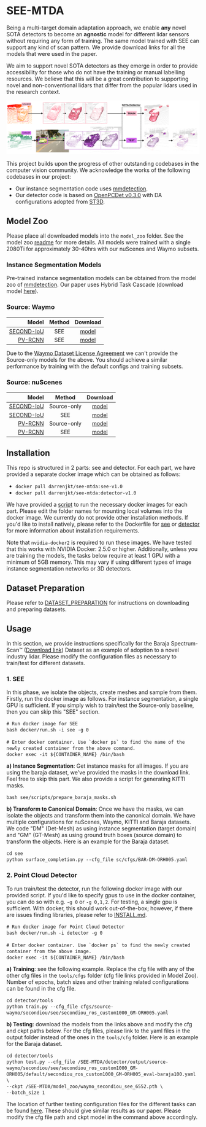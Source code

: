 # SEE-MTDA

Being a multi-target domain adaptation approach, we enable **any** novel SOTA detectors to become an **agnostic** model for different lidar sensors without requiring any form of training. The same model trained with SEE can support any kind of scan pattern. We provide download links for all the models that were used in the paper. 

We aim to support novel SOTA detectors as they emerge in order to provide accessibility for those who do not have the training or manual labelling resources. We believe that this will be a great contribution to supporting novel and non-conventional lidars that differ from the popular lidars used in the research context.

![pipeline](./docs/pipeline.png)

This project builds upon the progress of other outstanding codebases in the computer vision community. We acknowledge the works of the following codebases in our project: 
- Our instance segmentation code uses [mmdetection](https://github.com/open-mmlab/mmdetection).
- Our detector code is based on [OpenPCDet v0.3.0](https://github.com/open-mmlab/OpenPCDet/tree/v0.3.0) with DA configurations adopted from [ST3D](https://github.com/CVMI-Lab/ST3D). 

## Model Zoo
Please place all downloaded models into the `model_zoo` folder. See the model zoo [readme](https://github.com/darrenjkt/SEE-MTDA/blob/readme-edits/model_zoo/README.md) for more details. All models were trained with a single 2080Ti for approximately 30-40hrs with our nuScenes and Waymo subsets. 

### Instance Segmentation Models
Pre-trained instance segmentation models can be obtained from the model zoo of [mmdetection](https://github.com/open-mmlab/mmdetection). Our paper uses 
Hybrid Task Cascade (download model [here](https://download.openmmlab.com/mmdetection/v2.0/htc/htc_x101_64x4d_fpn_dconv_c3-c5_mstrain_400_1400_16x1_20e_coco/htc_x101_64x4d_fpn_dconv_c3-c5_mstrain_400_1400_16x1_20e_coco_20200312-946fd751.pth)).

### Source: Waymo
| Model | Method | Download | 
|------:|:------:|:--------:|
| [SECOND-IoU](https://github.com/darrenjkt/SEE-MTDA/blob/main/detector/tools/cfgs/source-waymo/secondiou/see/secondiou_ros_custom1000_GM-ORH005.yaml) | SEE | [model](https://drive.google.com/file/d/1AP436Sq8XKM6sU8MchHgUKTKKgVavvQl/view?usp=sharing) |
| [PV-RCNN](https://github.com/darrenjkt/SEE-MTDA/blob/main/detector/tools/cfgs/source-waymo/pvrcnn/see/pvrcnn_ros_custom1000_GM-ORH005.yaml) | SEE | [model](https://drive.google.com/file/d/1oaRA-LZelDKfU8eFii_h6VYeoYnXjAix/view?usp=sharing) |

Due to the [Waymo Dataset License Agreement](https://waymo.com/open/terms/) we can't provide the Source-only models for the above. You should achieve a similar performance by training with the default configs and training subsets.

### Source: nuScenes
| Model | Method | Download | 
|------:|:------:|:--------:|
| [SECOND-IoU](https://github.com/darrenjkt/SEE-MTDA/blob/main/detector/tools/cfgs/source-nuscenes/secondiou/baselines/secondiou_custom4025.yaml) | Source-only | [model](https://drive.google.com/file/d/1ZDJqBWJzM-cfCYj_nrtRMNSXauv5enUz/view?usp=sharing) | 
| [SECOND-IoU](https://github.com/darrenjkt/SEE-MTDA/blob/main/detector/tools/cfgs/source-nuscenes/secondiou/see/secondiou_ros_GM-ORH005.yaml) | SEE | [model](https://drive.google.com/file/d/1NkjttovNoNvktSFwJu-RCc6Qv4ErRsTf/view?usp=sharing) |
| [PV-RCNN](https://github.com/darrenjkt/SEE-MTDA/blob/main/detector/tools/cfgs/source-nuscenes/pvrcnn/baselines/pvrcnn_custom4025.yaml) | Source-only | [model](https://drive.google.com/file/d/1vDEErtKlRWdmDM0bqaQhq9iQApR0Hl6C/view?usp=sharing) | 
| [PV-RCNN](https://github.com/darrenjkt/SEE-MTDA/blob/main/detector/tools/cfgs/source-nuscenes/pvrcnn/see/pvrcnn_ros_GM-ORH005.yaml) | SEE | [model](https://drive.google.com/file/d/1NBBClCyapwf5vEds_XDGJqUV68RpIwJx/view?usp=sharing) |

## Installation
This repo is structured in 2 parts: see and detector. For each part, we have provided a separate docker image which can be obtained as follows:
- `docker pull darrenjkt/see-mtda:see-v1.0`
- `docker pull darrenjkt/see-mtda:detector-v1.0`

We have provided a [script](https://github.com/darrenjkt/SEE-MTDA/blob/main/docker/run.sh) to run the necessary docker images for each part. Please edit the folder names for mounting local volumes into the docker image. We currently do not provide other installation methods. If you'd like to install natively, please refer to the Dockerfile for [see](https://github.com/darrenjkt/SEE-MTDA/blob/main/docker/see/Dockerfile) or [detector](https://github.com/darrenjkt/SEE-MTDA/blob/main/docker/detector/Dockerfile) for more information about installation requirements. 

Note that `nvidia-docker2` is required to run these images. We have tested that this works with NVIDIA Docker: 2.5.0 or higher. Additionally, unless you are training the models, the tasks below require at least 1 GPU with a minimum of 5GB memory. This may vary if using different types of image instance segmentation networks or 3D detectors. 

## Dataset Preparation
Please refer to [DATASET_PREPARATION](https://github.com/darrenjkt/SEE-MTDA/blob/main/docs/DATASET_PREPARATION.md) for instructions on downloading and preparing datasets. 

## Usage
In this section, we provide instructions specifically for the Baraja Spectrum-Scan™ ([Download link](https://drive.google.com/file/d/16_azaVGiMVycGH799FX2RyRIWHrslU0R/view?usp=sharing)) Dataset as an example of adoption to a novel industry lidar. Please modify the configuration files as necessary to train/test for different datasets. 

### 1. SEE
In this phase, we isolate the objects, create meshes and sample from them. Firstly, run the docker image as follows. For instance segmentation, a single GPU is sufficient. If you simply wish to train/test the Source-only baseline, then you can skip this "SEE" section. 
```
# Run docker image for SEE
bash docker/run.sh -i see -g 0

# Enter docker container. Use `docker ps` to find the name of the newly created container from the above command.
docker exec -it ${CONTAINER_NAME} /bin/bash
```
**a) Instance Segmentation**: Get instance masks for all images. If you are using the baraja dataset, we've provided the masks in the download link. Feel free to skip this part. We also provide a script for generating KITTI masks. 
```
bash see/scripts/prepare_baraja_masks.sh
```
**b) Transform to Canonical Domain**: Once we have the masks, we can isolate the objects and transform them into the canonical domain. We have multiple configurations for nuScenes, Waymo, KITTI and Baraja datasets. We code "DM" (Det-Mesh) as using instance segmentation (target domain) and "GM" (GT-Mesh) as using ground truth boxes (source domain) to transform the objects. Here is an example for the Baraja dataset.
```
cd see
python surface_completion.py --cfg_file sc/cfgs/BAR-DM-ORH005.yaml
```

### 2. Point Cloud Detector 
To run train/test the detector, run the following docker image with our provided script. If you'd like to specify gpus to use in the docker container, you can do so with e.g. `-g 0` or `-g 0,1,2`. For testing, a single gpu is sufficient. With docker, this should work out-of-the-box; however, if there are issues finding libraries, please refer to [INSTALL.md](https://github.com/darrenjkt/SEE-MTDA/blob/main/docs/INSTALL.md).
```
# Run docker image for Point Cloud Detector
bash docker/run.sh -i detector -g 0

# Enter docker container. Use `docker ps` to find the newly created container from the above image.
docker exec -it ${CONTAINER_NAME} /bin/bash
```
**a) Training**: see the following example. Replace the cfg file with any of the other cfg files in the `tools/cfgs` folder (cfg file links provided in Model Zoo). Number of epochs, batch sizes and other training related configurations can be found in the cfg file. 
```
cd detector/tools
python train.py --cfg_file cfgs/source-waymo/secondiou/see/secondiou_ros_custom1000_GM-ORH005.yaml
```

**b) Testing**: download the models from the links above and modify the cfg and ckpt paths below. For the cfg files, please link to the yaml files in the output folder instead of the ones in the `tools/cfg` folder. Here is an example for the Baraja dataset. 
```
cd detector/tools
python test.py --cfg_file /SEE-MTDA/detector/output/source-waymo/secondiou/see/secondiou_ros_custom1000_GM-ORH005/default/secondiou_ros_custom1000_GM-ORH005_eval-baraja100.yaml \
--ckpt /SEE-MTDA/model_zoo/waymo_secondiou_see_6552.pth \
--batch_size 1
```
The location of further testing configuration files for the different tasks can be found [here](https://github.com/anonymoustofu/SEE-MTDA/blob/main/docs/TESTING_CONFIGURATIONS.md). These should give similar results as our paper. Please modify the cfg file path and ckpt model in the command above accordingly. 

